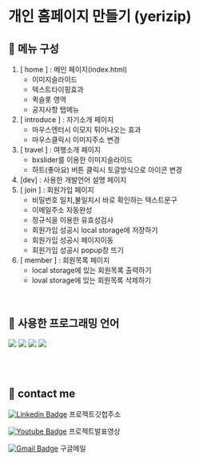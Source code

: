#  개인 홈페이지 만들기 (yerizip)

## 🍊 메뉴 구성
1. [ home ] : 메인 페이지(index.html)
    * 이미지슬라이드
    * 텍스트타이핑효과 
    * 퀵슬롯 영역 
    * 공지사항 탭메뉴 
2. [ introduce ] : 자기소개 페이지
    * 마우스엔터시 이모지 튀어나오는 효과
    * 마우스클릭시 이미지주소 변경
3. [ travel ] : 여행소개 페이지 
    * bxslider를 이용한 이미지슬라이드
    * 하트(좋아요) 버튼 클릭시 토글방식으로 아이콘 변경
4. [dev] : 사용한 개발언어 설명 페이지 
5. [ join ] : 회원가입 페이지
    * 비밀번호 일치,불일치시 바로 확인하는 텍스트문구
    * 이메일주소 자동완성
    * 정규식을 이용한 유효성검사 
    * 회원가입 성공시 local storage에 저장하기
    * 회원가입 성공시 페이지이동
    * 회원가입 성공시 popup창 뜨기 
6. [ member ] : 회원목록 페이지 
    * local storage에 있는 회원목록 출력하기
    * loval storage에 있는 회원목록 삭제하기 

<br>


## 🍊 사용한 프로그래밍 언어
<!-- html -->
<img src ="https://img.shields.io/badge/HTML5-E34F26.svg?&style=for-the-badge&logo=HTML5&logoColor=white"/>
 
<!--css3  -->
<img src ="https://img.shields.io/badge/CSS3-1572B6.svg?&style=for-the-badge&logo=CSS3&logoColor=white"/>

<!-- js -->
<img src ="https://img.shields.io/badge/JavaScript-F7DF1E.svg?&style=for-the-badge&logo=JavaScript&logoColor=white"/>

<!-- jQuery -->
<img src ="https://img.shields.io/badge/jQuery-0769AD.svg?&style=for-the-badge&logo=jQuery&logoColor=white"/>


<br><br>



## 🍊 contact me 

<!-- 깃허브 뱃지 -->
[![Linkedin Badge](https://img.shields.io/badge/GitHub-181717?style=flat-square&logo=GitHub&logoColor=white&link=https://github.com/yeri3177/yeri3177.github.io)](https://github.com/yeri3177/yeri3177.github.io)
프로젝트깃헙주소

<!-- 유튜브 뱃지 -->
[![Youtube Badge](https://img.shields.io/badge/Youtube-ff0000?style=flat-square&logo=youtube&link=https://youtu.be/IwhNckpHgbY)](https://youtu.be/IwhNckpHgbY)
프로젝트발표영상

<!-- 지메일 뱃지 -->
[![Gmail Badge](https://img.shields.io/badge/Gmail-d14836?style=flat-square&logo=Gmail&logoColor=white&link=mailto:yeri3177@gmail.com)](mailto:yeri3177@gmail.com)
구글메일
